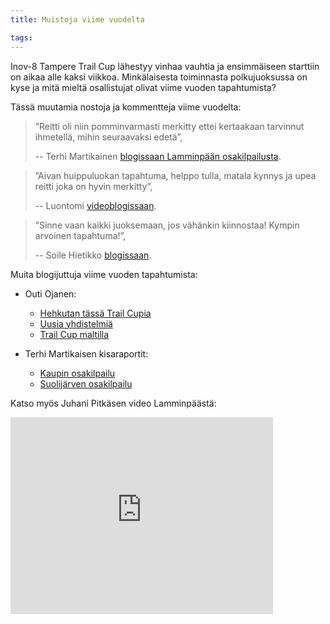 ```yaml
---
title: Muistoja viime vuodelta

tags:
---
```


Inov-8 Tampere Trail Cup lähestyy vinhaa vauhtia ja ensimmäiseen starttiin on aikaa alle kaksi viikkoa. Minkälaisesta toiminnasta polkujuoksussa on kyse ja mitä mieltä osallistujat olivat viime vuoden tapahtumista?

Tässä muutamia nostoja ja kommentteja viime vuodelta:

> ”Reitti oli niin pomminvarmasti merkitty ettei kertaakaan tarvinnut ihmetellä, mihin seuraavaksi edetä”,
>
> -- Terhi Martikainen [blogissaan Lamminpään osakilpailusta](http://www.fitlandia.fi/blogi/kisaraportti-inov-8-trail-cup-1-osakilpailu-6-5-2014-lamminpaa/).

> ”Aivan huippuluokan tapahtuma, helppo tulla, matala kynnys ja upea reitti joka on hyvin merkitty”,
>
> -- Luontomi [videoblogissaan](https://luontomi.wordpress.com/2014/05/28/polkujuoksun-ylistysta-ja-kiitos-tampereen-pyrinnolle-trail-cupista-vieraana-venla-niemi/).

> ”Sinne vaan kaikki juoksemaan, jos vähänkin kiinnostaa! Kympin arvoinen tapahtuma!”,
>
> -- Soile Hietikko [blogissaan](http://hietikolla.blogspot.fi/2014/05/inov-8-trail-cup-triathlonisti-poluilla.html).

Muita blogijuttuja viime vuoden tapahtumista:

- Outi Ojanen:
  - [Hehkutan tässä Trail Cupia](http://outiojanen.blogspot.fi/2014/05/hehkutan-tassa-trail-cupia.html)
  - [Uusia yhdistelmiä](http://outiojanen.blogspot.fi/2014/05/uusia-yhdistelmia.html)
  - [Trail Cup maltilla](http://outiojanen.blogspot.fi/2014/05/trail-cup-maltilla.html)
- Terhi Martikaisen kisaraportit:

  - [Kaupin osakilpailu](http://www.fitlandia.fi/blogi/kisaraportti-inov-8-trail-cup-2-osakilpailu-13-5-2014-kauppi/)
  - [Suolijärven osakilpailu](http://www.fitlandia.fi/blogi/kisaraportti-trail-cup-suolijarvi-3-6-2014-ja-loppuverryttelyksi-soutua/)

Katso myös Juhani Pitkäsen video Lamminpäästä:

<iframe width="420" height="315" src="https://www.youtube.com/embed/t3JSv06zjNk" frameborder="0" allowfullscreen></iframe>

